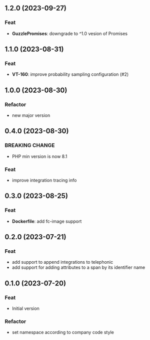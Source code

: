 ## 1.2.0 (2023-09-27)

### Feat

- **GuzzlePromises**: downgrade to ^1.0 vesion of Promises

## 1.1.0 (2023-08-31)

### Feat

- **VT-160**: improve probability sampling configuration (#2)

## 1.0.0 (2023-08-30)

### Refactor

- new major version

## 0.4.0 (2023-08-30)

### BREAKING CHANGE

- PHP min version is now 8.1

### Feat

- improve integration tracing info

## 0.3.0 (2023-08-25)

### Feat

- **Dockerfile**: add fc-image support

## 0.2.0 (2023-07-21)

### Feat

- add support to append integrations to telephonic
- add support for adding attributes to a span by its identifier name

## 0.1.0 (2023-07-20)

### Feat

- Initial version

### Refactor

- set namespace according to company code style
